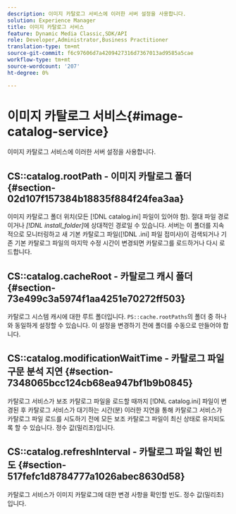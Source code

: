 ```yaml
---
description: 이미지 카탈로그 서비스에 이러한 서버 설정을 사용합니다.
solution: Experience Manager
title: 이미지 카탈로그 서비스
feature: Dynamic Media Classic,SDK/API
role: Developer,Administrator,Business Practitioner
translation-type: tm+mt
source-git-commit: f6c97606d7a4209427316d7367013ad9585a5cae
workflow-type: tm+mt
source-wordcount: '207'
ht-degree: 0%

---
```



# 이미지 카탈로그 서비스{#image-catalog-service}

이미지 카탈로그 서비스에 이러한 서버 설정을 사용합니다.

## CS::catalog.rootPath - 이미지 카탈로그 폴더 {#section-02d107f157384b18835f884f24fea3aa}

이미지 카탈로그 폴더 위치(모든 [!DNL catalog.ini] 파일이 있어야 함). 절대 파일 경로이거나 *[!DNL install_folder]*&#x200B;에 상대적인 경로일 수 있습니다. 서버는 이 폴더를 지속적으로 모니터링하고 새 기본 카탈로그 파일([!DNL .ini] 파일 접미사)이 검색되거나 기존 기본 카탈로그 파일의 마지막 수정 시간이 변경되면 카탈로그를 로드하거나 다시 로드합니다.

## CS::catalog.cacheRoot - 카탈로그 캐시 폴더 {#section-73e499c3a5974f1aa4251e70272ff503}

카탈로그 시스템 캐시에 대한 루트 폴더입니다. `PS::cache.rootPaths`의 폴더 중 하나와 동일하게 설정할 수 있습니다. 이 설정을 변경하기 전에 폴더를 수동으로 만들어야 합니다.

## CS::catalog.modificationWaitTime - 카탈로그 파일 구문 분석 지연 {#section-7348065bcc124cb68ea947bf1b9b0845}

카탈로그 서비스가 보조 카탈로그 파일을 로드할 때까지 [!DNL catalog.ini] 파일이 변경된 후 카탈로그 서비스가 대기하는 시간(분) 이러한 지연을 통해 카탈로그 서비스가 카탈로그 파일 로드를 시도하기 전에 모든 보조 카탈로그 파일이 최신 상태로 유지되도록 할 수 있습니다. 정수 값(밀리초)입니다.

## CS::catalog.refreshInterval - 카탈로그 파일 확인 빈도 {#section-517fefc1d8784777a1026abec8630d58}

카탈로그 서비스가 이미지 카탈로그에 대한 변경 사항을 확인할 빈도. 정수 값(밀리초)입니다.
